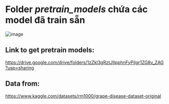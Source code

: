 # Folder *pretrain_models* chứa các model đã train sẵn

![image](https://github.com/dantv2002/xulyanhso/assets/74422751/4ce9e4b8-4863-4b8a-bc07-c4d7900e3401)

## Link to get pretrain models:
https://drive.google.com/drive/folders/1zZkl3gRztJIlpphnFyPilgr1ZG8v_ZAG?usp=sharing

## Data from: 
https://www.kaggle.com/datasets/rm1000/grape-disease-dataset-original
